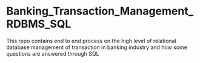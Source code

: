 # Banking_Transaction_Management_RDBMS_SQL
This repo contains end to end process on the high level of relational database management of transaction in banking industry and how some questions are answered through SQL
